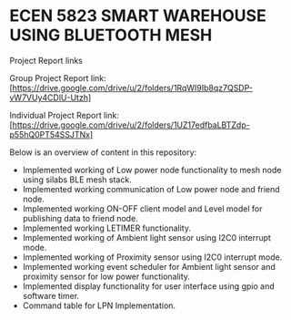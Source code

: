 # ECEN 5823 SMART WAREHOUSE USING BLUETOOTH MESH

Project Report links

Group Project Report link: [https://drive.google.com/drive/u/2/folders/1RqWI9Ib8qz7QSDP-vW7VUy4CDlU-Utzh]

Individual Project Report link: [https://drive.google.com/drive/u/2/folders/1UZ17edfbaLBTZdp-p55hQ0PT54SSJTNx]

Below is an overview of content in this repository:
* Implemented working of Low power node functionality to mesh node using silabs BLE mesh stack.
* Implemented working communication of Low power node and friend node.
* Implemented working ON-OFF client model and Level model for publishing data to friend node.
* Implemented working LETIMER functionality.
* Implemented working of Ambient light sensor using I2C0 interrupt mode.
* Implemented working of Proximity sensor using I2C0 interrupt mode.
* Implemented working event scheduler for Ambient light sensor and proximity sensor for low power functionality.
* Implemented display functionality for user interface using gpio and software timer.
* Command table for LPN Implementation.

